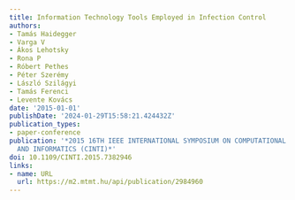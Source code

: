 ```yaml
---
title: Information Technology Tools Employed in Infection Control
authors:
- Tamás Haidegger
- Varga V
- Ákos Lehotsky
- Rona P
- Róbert Pethes
- Péter Szerémy
- László Szilágyi
- Tamás Ferenci
- Levente Kovács
date: '2015-01-01'
publishDate: '2024-01-29T15:58:21.424432Z'
publication_types:
- paper-conference
publication: '*2015 16TH IEEE INTERNATIONAL SYMPOSIUM ON COMPUTATIONAL INTELLIGENCE
  AND INFORMATICS (CINTI)*'
doi: 10.1109/CINTI.2015.7382946
links:
- name: URL
  url: https://m2.mtmt.hu/api/publication/2984960
---
```

